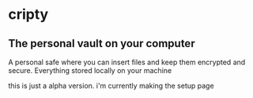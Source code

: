# cripty
## The personal vault on your computer

A personal safe where you can insert files and keep them encrypted and secure. Everything stored locally on your machine

this is just a alpha version. i'm currently making the setup page
